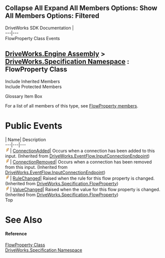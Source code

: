 Collapse All Expand All Members Options: Show All  Members Options: Filtered   
---  
DriveWorks SDK Documentation  |   
---|---  
FlowProperty<T> Class Events   
  
[DriveWorks.Engine Assembly](topic2156.md) > [DriveWorks.Specification Namespace](topic10764.md) : FlowProperty<T> Class  
---  
  
Include Inherited Members    
Include Protected Members    


Glossary Item Box

For a list of all members of this type, see [FlowProperty<T> members](topic10979.md).

# Public Events

| Name| Description  
---|---|---  
![Public Event](dotnetimages/publicEvent.gif)| [ConnectionAdded](topic7042.md)| Occurs when a connection has been added to this input. (Inherited from [DriveWorks.EventFlow.InputConnectionEndpoint](topic7033.md))  
![Public Event](dotnetimages/publicEvent.gif)| [ConnectionRemoved](topic7043.md)| Occurs when a connection has been removed from this input. (Inherited from [DriveWorks.EventFlow.InputConnectionEndpoint](topic7033.md))  
![Public Event](dotnetimages/publicEvent.gif)| [RuleChanged](topic10976.md)| Raised when the rule for this flow property is changed. (Inherited from [DriveWorks.Specification.FlowProperty](topic10946.md))  
![Public Event](dotnetimages/publicEvent.gif)| [ValueChanged](topic10977.md)| Raised when the value for this flow property is changed. (Inherited from [DriveWorks.Specification.FlowProperty](topic10946.md))  
Top

# See Also

#### Reference

[FlowProperty<T> Class](topic10978.md)   
[DriveWorks.Specification Namespace](topic10764.md)


